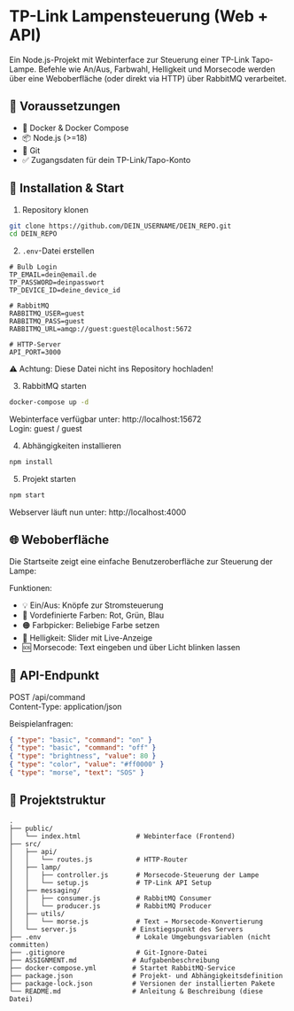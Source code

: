TP-Link Lampensteuerung (Web + API)
====================================

Ein Node.js-Projekt mit Webinterface zur Steuerung einer TP-Link Tapo-Lampe. Befehle wie An/Aus, Farbwahl, Helligkeit und Morsecode werden über eine Weboberfläche (oder direkt via HTTP) über RabbitMQ verarbeitet.

🔧 Voraussetzungen
------------------
- 🐳 Docker & Docker Compose
- 📦 Node.js (>=18)
- 🧠 Git
- ✅ Zugangsdaten für dein TP-Link/Tapo-Konto

🚀 Installation & Start
-----------------------

1. Repository klonen

```bash
git clone https://github.com/DEIN_USERNAME/DEIN_REPO.git
cd DEIN_REPO
```

2. `.env`-Datei erstellen

```env
# Bulb Login
TP_EMAIL=dein@email.de
TP_PASSWORD=deinpasswort
TP_DEVICE_ID=deine_device_id

# RabbitMQ
RABBITMQ_USER=guest
RABBITMQ_PASS=guest
RABBITMQ_URL=amqp://guest:guest@localhost:5672

# HTTP-Server 
API_PORT=3000
```

⚠️ Achtung: Diese Datei nicht ins Repository hochladen!

3. RabbitMQ starten

```bash
docker-compose up -d
```

Webinterface verfügbar unter: http://localhost:15672  
Login: guest / guest

4. Abhängigkeiten installieren

```bash
npm install
```

5. Projekt starten

```bash
npm start
```

Webserver läuft nun unter: http://localhost:4000

🌐 Weboberfläche
-----------------
Die Startseite zeigt eine einfache Benutzeroberfläche zur Steuerung der Lampe:

Funktionen:
- 💡 Ein/Aus: Knöpfe zur Stromsteuerung
- 🎨 Vordefinierte Farben: Rot, Grün, Blau
- 🟠 Farbpicker: Beliebige Farbe setzen
- 🔆 Helligkeit: Slider mit Live-Anzeige
- 🆘 Morsecode: Text eingeben und über Licht blinken lassen

🔌 API-Endpunkt
----------------

POST /api/command  
Content-Type: application/json

Beispielanfragen:

```json
{ "type": "basic", "command": "on" }
{ "type": "basic", "command": "off" }
{ "type": "brightness", "value": 80 }
{ "type": "color", "value": "#ff0000" }
{ "type": "morse", "text": "SOS" }
```

📁 Projektstruktur
------------------

```
.
├── public/
│   └── index.html              # Webinterface (Frontend)
├── src/
│   ├── api/
│   │   └── routes.js           # HTTP-Router
│   ├── lamp/
│   │   ├── controller.js       # Morsecode-Steuerung der Lampe
│   │   └── setup.js            # TP-Link API Setup
│   ├── messaging/
│   │   ├── consumer.js         # RabbitMQ Consumer
│   │   └── producer.js         # RabbitMQ Producer
│   ├── utils/
│   │   └── morse.js            # Text → Morsecode-Konvertierung
│   └── server.js              # Einstiegspunkt des Servers
├── .env                        # Lokale Umgebungsvariablen (nicht committen)
├── .gitignore                  # Git-Ignore-Datei
├── ASSIGNMENT.md              # Aufgabenbeschreibung
├── docker-compose.yml         # Startet RabbitMQ-Service
├── package.json               # Projekt- und Abhängigkeitsdefinition
├── package-lock.json          # Versionen der installierten Pakete
└── README.md                  # Anleitung & Beschreibung (diese Datei)
```
